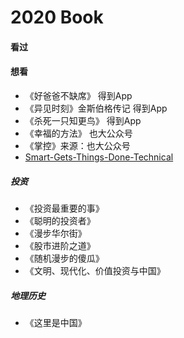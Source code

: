 # 2020 Book 




<!--more-->

#### 看过



#### 想看

* 《好爸爸不缺席》 得到App
* 《异见时刻》金斯伯格传记  得到App
* 《杀死一只知更鸟》 得到App
* 《幸福的方法》 也大公众号
* 《掌控》来源：也大公众号
* [Smart-Gets-Things-Done-Technical](https://www.amazon.com/Smart-Gets-Things-Done-Technical/dp/1590598385/) 

##### 投资

* 《投资最重要的事》
* 《聪明的投资者》
* 《漫步华尔街》
* 《股市进阶之道》
* 《随机漫步的傻瓜》
* 《文明、现代化、价值投资与中国》

#####  地理历史

* 《这里是中国》
